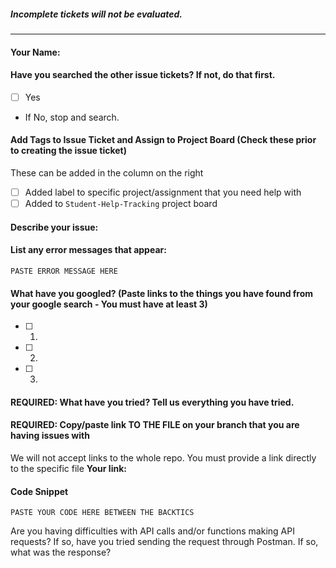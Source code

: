 ##### _Incomplete tickets will not be evaluated._
---
#### Your Name:

#### Have you searched the other issue tickets? If not, do that first. 
- [ ] Yes
- If No, stop and search.

#### Add Tags to Issue Ticket and Assign to Project Board (Check these prior to creating the issue ticket)
These can be added in the column on the right
- [ ] Added label to specific project/assignment that you need help with
- [ ] Added to `Student-Help-Tracking` project board

#### Describe your issue:
>>

#### List any error messages that appear:
```
PASTE ERROR MESSAGE HERE
```

#### What have you googled? (Paste links to the things you have found from your google search - You must have at least 3)
- [ ] 1. 
- [ ] 2. 
- [ ] 3. 

#### REQUIRED: What have you tried? Tell us everything you have tried. 
>>

#### REQUIRED: Copy/paste link TO THE FILE on your branch that you are having issues with
We will not accept links to the whole repo. You must provide a link directly to the specific file
**Your link:**

#### Code Snippet

```
PASTE YOUR CODE HERE BETWEEN THE BACKTICS
```

Are you having difficulties with API calls and/or functions making API requests? If so, have you tried sending the request through Postman. If so, what was the response? 
````
